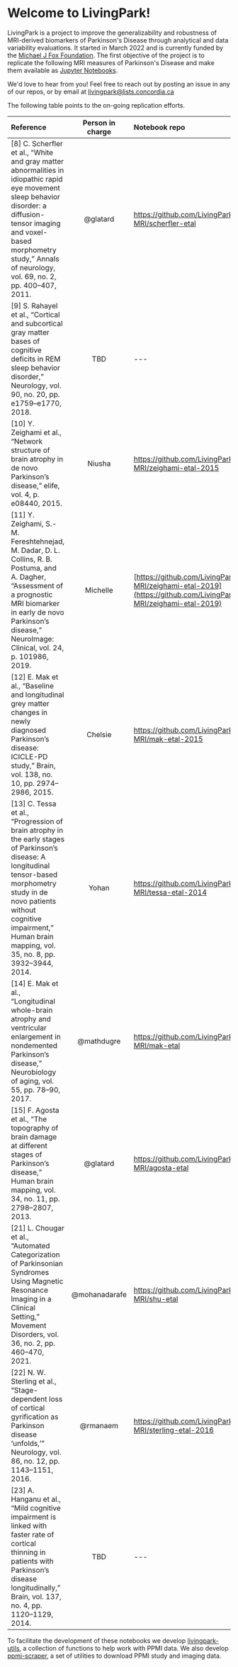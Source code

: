 # Welcome to LivingPark!

LivingPark is a project to improve the generalizability and robustness of MRI-derived biomarkers of Parkinson's Disease through analytical and data variability evaluations.
It started in March 2022 and is currently funded by the [Michael J Fox Foundation](https://www.michaeljfox.org). The first objective of the project is to 
replicate the following MRI measures of Parkinson's Disease and make them available as [Jupyter Notebooks](https://jupyter.org).

We'd love to hear from you! Feel free to reach out by posting an issue in any of our repos, or by email at [livingpark@lists.concordia.ca](mailto:livingpark@lists.concordia.ca)

The following table points to the on-going replication efforts.

| Reference | Person in charge | Notebook repo |
|:----------|:----------------:|:--------------|
| [8] C. Scherfler et al., “White and gray matter abnormalities in idiopathic rapid eye movement sleep behavior disorder: a diffusion-tensor imaging and voxel-based morphometry study,” Annals of neurology, vol. 69, no. 2, pp. 400–407, 2011. | @glatard | https://github.com/LivingPark-MRI/scherfler-etal |
| [9]    S. Rahayel et al., “Cortical and subcortical gray matter bases of cognitive deficits in REM sleep behavior disorder,” Neurology, vol. 90, no. 20, pp. e1759–e1770, 2018. | TBD | --- |
| [10]    Y. Zeighami et al., “Network structure of brain atrophy in de novo Parkinson’s disease,” elife, vol. 4, p. e08440, 2015. | Niusha | https://github.com/LivingPark-MRI/zeighami-etal-2015|
| [11]    Y. Zeighami, S.-M. Fereshtehnejad, M. Dadar, D. L. Collins, R. B. Postuma, and A. Dagher, “Assessment of a prognostic MRI biomarker in early de novo Parkinson’s disease,” NeuroImage: Clinical, vol. 24, p. 101986, 2019. | Michelle | [https://github.com/LivingPark-MRI/zeighami-etal-2019](https://github.com/LivingPark-MRI/zeighami-etal-2019)|
| [12] E. Mak et al., “Baseline and longitudinal grey matter changes in newly diagnosed Parkinson’s disease: ICICLE-PD study,” Brain, vol. 138, no. 10, pp. 2974–2986, 2015. | Chelsie | https://github.com/LivingPark-MRI/mak-etal-2015
| [13] C. Tessa et al., “Progression of brain atrophy in the early stages of Parkinson’s disease: A longitudinal tensor-based morphometry study in de novo patients without cognitive impairment,” Human brain mapping, vol. 35, no. 8, pp. 3932–3944, 2014. | Yohan | https://github.com/LivingPark-MRI/tessa-etal-2014
| [14]    E. Mak et al., “Longitudinal whole-brain atrophy and ventricular enlargement in nondemented Parkinson’s disease,” Neurobiology of aging, vol. 55, pp. 78–90, 2017. | @mathdugre | https://github.com/LivingPark-MRI/mak-etal
| [15]    F. Agosta et al., “The topography of brain damage at different stages of Parkinson’s disease,” Human brain mapping, vol. 34, no. 11, pp. 2798–2807, 2013. | @glatard | https://github.com/LivingPark-MRI/agosta-etal
| [21]    L. Chougar et al., “Automated Categorization of Parkinsonian Syndromes Using Magnetic Resonance Imaging in a Clinical Setting,” Movement Disorders, vol. 36, no. 2, pp. 460–470, 2021. | @mohanadarafe | https://github.com/LivingPark-MRI/shu-etal
| [22]    N. W. Sterling et al., “Stage-dependent loss of cortical gyrification as Parkinson disease ‘unfolds,’” Neurology, vol. 86, no. 12, pp. 1143–1151, 2016. | @rmanaem | https://github.com/LivingPark-MRI/sterling-etal-2016
| [23]    A. Hanganu et al., “Mild cognitive impairment is linked with faster rate of cortical thinning in patients with Parkinson’s disease longitudinally,” Brain, vol. 137, no. 4, pp. 1120–1129, 2014. | TBD | ---

To facilitate the development of these notebooks we develop [livingpark-utils](https://github.com/LivingPark-MRI/livingpark-utils), a collection of functions to help work with PPMI data. We also develop [ppmi-scraper](https://github.com/LivingPark-MRI/ppmi-scraper), a set of utilities to download PPMI study and imaging data. 


